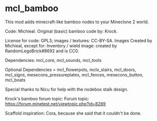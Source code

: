 mcl_bamboo
=========

This mod adds minecraft-like bamboo nodes to your Mineclone 2 world.

Code: Michieal. Original (basic) bamboo code by: Krock.

License for code: GPL3; images / textures: CC-BY-SA. 
Images Created by Michieal, except for: 
Inventory / wield image: created by RandomLegoBrick#8692 and is CC0.

Dependencies: mcl_core, mcl_sounds, mcl_tools

Optional Dependencies = mcl_flowerpots, mclx_stairs, mcl_doors, mcl_signs, mesecons_pressureplates, mcl_fences, mesecons_button, mcl_boats

Special thanks to Nicu for help with the nodebox stalk design.

Krock's bamboo forum topic:
Forum topic: https://forum.minetest.net/viewtopic.php?id=8289

Scaffold inspiration: Cora, because she said that it couldn't be done.